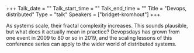 +++
Talk_date = ""
Talk_start_time = ""
Talk_end_time = ""
Title = "Devops, distributed"
Type = "talk"
Speakers = ["bridget-kromhout"]
+++


As systems scale, their fractal complexity increases. This sounds plausible, but what does it actually mean in practice? Devopsdays has grown from one event in 2009 to 80 or so in 2019, and the scaling lessons of this conference series can apply to the wider world of distributed systems.
